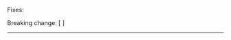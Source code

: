 <!--
Thank you for your contribution!

Please remember to follow our guidelines
https://github.com/tobiipro/support-firecloud/blob/master/doc/working-with-git-pr.md :

0. Small is Best
1. Correct
2. Consistent
3. Readable
4. Share Knowledge

And make sure that `make check` passes and maybe `make all test` as well.
-->

Fixes: <!-- Paste the link to the GitHub issue that this PR is fixing -->

Breaking change: [ ] <!-- Insert an 'x' between the square brackets if this is a breaking change -->

---

<!-- Describe your changeset after this line, if title is not enough -->

